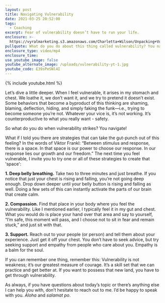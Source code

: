 ```yaml
---
layout: post
title: Navigating Vulnerability
date: 2021-03-25 20:52:00
tags:
  - Coaching
excerpt: Fear of vulnerability doesn’t have to run your life.
enclosure: >-
  https://vyralmarketing.s3.amazonaws.com/Charletta+Wilson/Unpacking+Vulnerability.mp4
pullquote: What do you do about this thing called vulnerability? You navigate.
enclosure_type: video/mp4
enclosure_time:
use_youtube_image: false
youtube_alternate_image: /uploads/vulnerability-yt-1.jpg
youtube_code: E39sPeSNl4I
---
```

{% include youtube.html %}

Let’s dive a little deeper. When I feel vulnerable, it arises in my stomach and chest. We loathe it, we don’t want it, and we try to pretend it doesn’t exist. Some behaviors that become a byproduct of this thinking are shaming, blaming, deflection, hiding, and simply faking the funk—i.e., trying to become someone you’re not. Whatever your vice is, it’s not working. It’s counterproductive to what you really want - safety.&nbsp;

So what do you do when vulnerability strikes? You navigate\!

What if I told you there are strategies that can take the gut-punch out of this feeling? In the words of Viktor Frankl: “Between stimulus and response, there is a space. In that space is our power to choose our response. In our response lies our growth and our freedom.” The next time you feel vulnerable, I invite you to try one or all of these strategies to create that 'space':

**1\. Deep belly breathing.**&nbsp;Take two to three minutes and just breathe. If you notice that just your chest is rising and falling, you’re not going deep enough. Drop down deeper until your belly button is rising and falling as well. Doing a few sets of this can instantly activate the parts of our brain that create calm.&nbsp;

**2\. Compassion.**&nbsp;Find that place in your body where you feel the vulnerability. Like I mentioned earlier, I typically feel it in my gut and chest. What you would do is place your hand over that area and say to yourself, “I’m safe, this moment will pass, and I choose not to sit in fear and remain stuck,” and just sit with that.&nbsp;

**3\. Support.**&nbsp;Reach out to your people (or person) and tell them about your experience. Just get it off your chest. You don’t have to seek advice, but try seeking support and empathy from people who care about you. Empathy is a balm for the soul.

If you can remember one thing, remember this: Vulnerability is not weakness; it’s our greatest measure of courage. It’s a skill set that we can practice and get better at. If you want to possess that new land, you have to get through vulnerability.&nbsp;

As always, if you have questions about today’s topic or there’s anything else I can help you with, don’t hesitate to reach out to me. I’d be happy to speak with you.&nbsp;*Aloha*&nbsp;and&nbsp;*salamat po*.
